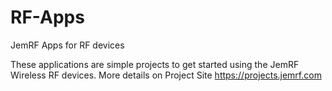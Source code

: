 # RF-Apps
JemRF Apps for RF devices

These applications are simple projects to get started using the JemRF Wireless RF devices.
More details on Project Site  https://projects.jemrf.com

